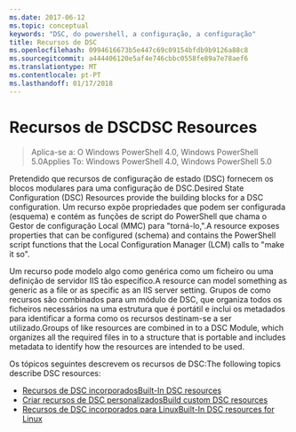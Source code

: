 ```yaml
---
ms.date: 2017-06-12
ms.topic: conceptual
keywords: "DSC, do powershell, a configuração, a configuração"
title: Recursos de DSC
ms.openlocfilehash: 0994616673b5e447c69c09154bfdb9b9126a88c8
ms.sourcegitcommit: a444406120e5af4e746cbbc0558fe89a7e78aef6
ms.translationtype: MT
ms.contentlocale: pt-PT
ms.lasthandoff: 01/17/2018
---
```

# <a name="dsc-resources"></a><span data-ttu-id="06eab-103">Recursos de DSC</span><span class="sxs-lookup"><span data-stu-id="06eab-103">DSC Resources</span></span>

><span data-ttu-id="06eab-104">Aplica-se a: O Windows PowerShell 4.0, Windows PowerShell 5.0</span><span class="sxs-lookup"><span data-stu-id="06eab-104">Applies To: Windows PowerShell 4.0, Windows PowerShell 5.0</span></span>

<span data-ttu-id="06eab-105">Pretendido que recursos de configuração de estado (DSC) fornecem os blocos modulares para uma configuração de DSC.</span><span class="sxs-lookup"><span data-stu-id="06eab-105">Desired State Configuration (DSC) Resources provide the building blocks for a DSC configuration.</span></span> <span data-ttu-id="06eab-106">Um recurso expõe propriedades que podem ser configurada (esquema) e contém as funções de script do PowerShell que chama o Gestor de configuração Local (MMC) para "torná-lo,".</span><span class="sxs-lookup"><span data-stu-id="06eab-106">A resource exposes properties that can be configured (schema) and contains the PowerShell script functions that the Local Configuration Manager (LCM) calls to "make it so".</span></span>

<span data-ttu-id="06eab-107">Um recurso pode modelo algo como genérica como um ficheiro ou uma definição de servidor IIS tão específico.</span><span class="sxs-lookup"><span data-stu-id="06eab-107">A resource can model something as generic as a file or as specific as an IIS server setting.</span></span>  <span data-ttu-id="06eab-108">Grupos de como recursos são combinados para um módulo de DSC, que organiza todos os ficheiros necessários na uma estrutura que é portátil e inclui os metadados para identificar a forma como os recursos destinam-se a ser utilizado.</span><span class="sxs-lookup"><span data-stu-id="06eab-108">Groups of like resources are combined in to a DSC Module, which organizes all the required files in to a structure that is portable and includes metadata to identify how the resources are intended to be used.</span></span>  

<span data-ttu-id="06eab-109">Os tópicos seguintes descrevem os recursos de DSC:</span><span class="sxs-lookup"><span data-stu-id="06eab-109">The following topics describe DSC resources:</span></span>

- [<span data-ttu-id="06eab-110">Recursos de DSC incorporados</span><span class="sxs-lookup"><span data-stu-id="06eab-110">Built-In DSC resources</span></span>](builtInResource.md)
- [<span data-ttu-id="06eab-111">Criar recursos de DSC personalizados</span><span class="sxs-lookup"><span data-stu-id="06eab-111">Build custom DSC resources</span></span>](authoringResource.md)
- [<span data-ttu-id="06eab-112">Recursos de DSC incorporados para Linux</span><span class="sxs-lookup"><span data-stu-id="06eab-112">Built-In DSC resources for Linux</span></span>](lnxBuiltInResources.md)

